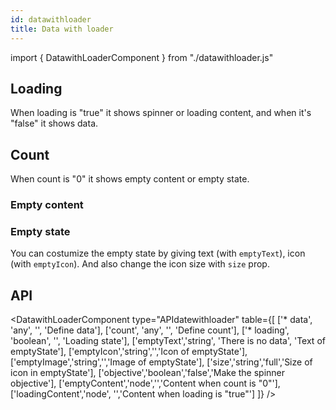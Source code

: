 ```yaml
---
id: datawithloader
title: Data with loader
---
```


import { DatawithLoaderComponent } from "./datawithloader.js"

## Loading

<p>When loading is "true" it shows spinner or loading content, and when it's "false" it shows data. </p>
<DatawithLoaderComponent type="loadtrue" />
<DatawithLoaderComponent type="loadingcontent" text="Loading..."/>
<DatawithLoaderComponent type="loadfalse" />

## Count

<p>When count is "0" it shows empty content or empty state. </p>

### Empty content

<DatawithLoaderComponent type="count" counter={0} image="info-circle" text="This is empty content"/>

### Empty state

<p>You can costumize the empty state by giving text (with <code>emptyText</code>), icon (with <code>emptyIcon</code>). And also change the icon size with <code>size</code> prop.</p>
<DatawithLoaderComponent type="emptystate" counter={0} image="info-circle" text="Empty state" sizes="small"/>

## API

<DatawithLoaderComponent type="APIdatewithloader" table={[
['* data', 'any', '', 'Define data'],
['count', 'any', '', 'Define count'],
['* loading', 'boolean', '', 'Loading state'],
['emptyText','string', 'There is no data', 'Text of emptyState'],
['emptyIcon','string','','Icon of emptyState'],
['emptyImage','string','','Image of emptyState'],
['size','string','full','Size of icon in emptyState'],
['objective','boolean','false','Make the spinner objective'],
['emptyContent','node','','Content when count is "0"'],
['loadingContent','node', '','Content when loading is "true"']
]} />
